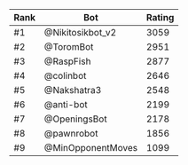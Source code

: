 Rank|Bot|Rating
---|---|---
#1|@Nikitosikbot_v2|3059
#2|@ToromBot|2951
#3|@RaspFish|2877
#4|@colinbot|2646
#5|@Nakshatra3|2548
#6|@anti-bot|2199
#7|@OpeningsBot|2178
#8|@pawnrobot|1856
#9|@MinOpponentMoves|1099
